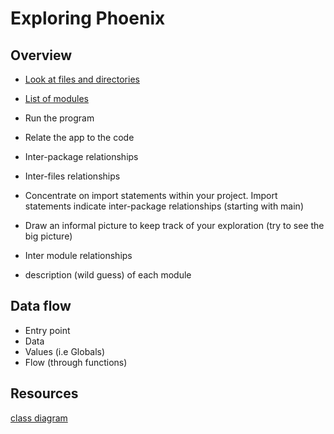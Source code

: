 # Exploring Phoenix

## Overview

- [Look at files and directories](./files.md)
- [List of modules](./modules.md)
- Run the program
- Relate the app to the code
- Inter-package relationships
- Inter-files relationships

- Concentrate on import statements within your project. 
  Import statements indicate inter-package relationships (starting with main)
- Draw an informal picture to keep track of your exploration (try to see the big picture)

- Inter module relationships

- description (wild guess) of each module

## Data flow

- Entry point
- Data
- Values (i.e Globals)    
- Flow (through functions)

## Resources

[class diagram](https://graphviz.org/Gallery/directed/UML_Class_diagram.html)
